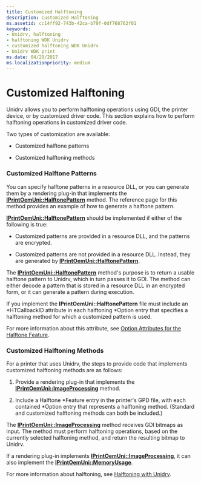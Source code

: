 ```yaml
---
title: Customized Halftoning
description: Customized Halftoning
ms.assetid: cc14ff92-743b-42ca-b70f-0df768762f01
keywords:
- Unidrv, halftoning
- halftoning WDK Unidrv
- customized halftoning WDK Unidrv
- Unidrv WDK print
ms.date: 04/20/2017
ms.localizationpriority: medium
---
```


# Customized Halftoning





Unidrv allows you to perform halftoning operations using GDI, the printer device, or by customized driver code. This section explains how to perform halftoning operations in customized driver code.

Two types of customization are available:

-   Customized halftone patterns

-   Customized halftoning methods

### <a href="" id="ddk-customized-halftone-patterns-gg"></a>Customized Halftone Patterns

You can specify halftone patterns in a resource DLL, or you can generate them by a rendering plug-in that implements the [**IPrintOemUni::HalftonePattern**](/windows-hardware/drivers/ddi/prcomoem/nf-prcomoem-iprintoemuni-halftonepattern) method. The reference page for this method provides an example of how to generate a halftone pattern.

[**IPrintOemUni::HalftonePattern**](/windows-hardware/drivers/ddi/prcomoem/nf-prcomoem-iprintoemuni-halftonepattern) should be implemented if either of the following is true:

-   Customized patterns are provided in a resource DLL, and the patterns are encrypted.

-   Customized patterns are not provided in a resource DLL. Instead, they are generated by [**IPrintOemUni::HalftonePattern**](/windows-hardware/drivers/ddi/prcomoem/nf-prcomoem-iprintoemuni-halftonepattern).

The [**IPrintOemUni::HalftonePattern**](/windows-hardware/drivers/ddi/prcomoem/nf-prcomoem-iprintoemuni-halftonepattern) method's purpose is to return a usable halftone pattern to Unidrv, which in turn passes it to GDI. The method can either decode a pattern that is stored in a resource DLL in an encrypted form, or it can generate a pattern during execution.

If you implement the **IPrintOemUni::HalftonePattern** file must include an \*HTCallbackID attribute in each halftoning \*Option entry that specifies a halftoning method for which a customized pattern is used.

For more information about this attribute, see [Option Attributes for the Halftone Feature](option-attributes-for-the-halftone-feature.md).

### <a href="" id="ddk-customized-halftoning-methods-gg"></a>Customized Halftoning Methods

For a printer that uses Unidrv, the steps to provide code that implements customized halftoning methods are as follows:

1.  Provide a rendering plug-in that implements the [**IPrintOemUni::ImageProcessing**](/windows-hardware/drivers/ddi/prcomoem/nf-prcomoem-iprintoemuni-imageprocessing) method.

2.  Include a Halftone \*Feature entry in the printer's GPD file, with each contained \*Option entry that represents a halftoning method. (Standard and customized halftoning methods can both be included.)

The [**IPrintOemUni::ImageProcessing**](/windows-hardware/drivers/ddi/prcomoem/nf-prcomoem-iprintoemuni-imageprocessing) method receives GDI bitmaps as input. The method must perform halftoning operations, based on the currently selected halftoning method, and return the resulting bitmap to Unidrv.

If a rendering plug-in implements [**IPrintOemUni::ImageProcessing**](/windows-hardware/drivers/ddi/prcomoem/nf-prcomoem-iprintoemuni-imageprocessing), it can also implement the [**IPrintOemUni::MemoryUsage**](/windows-hardware/drivers/ddi/prcomoem/nf-prcomoem-iprintoemuni-memoryusage).

For more information about halftoning, see [Halftoning with Unidrv](halftoning-with-unidrv.md).

 

